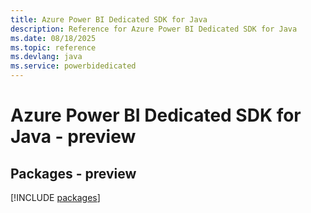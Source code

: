 ```yaml
---
title: Azure Power BI Dedicated SDK for Java
description: Reference for Azure Power BI Dedicated SDK for Java
ms.date: 08/18/2025
ms.topic: reference
ms.devlang: java
ms.service: powerbidedicated
---
```

# Azure Power BI Dedicated SDK for Java - preview
## Packages - preview
[!INCLUDE [packages](power-bi-dedicated-index.md)]